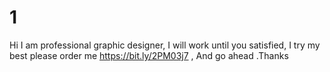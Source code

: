 # 1
Hi I am professional graphic designer, I will work until you satisfied, I try my best please order me https://bit.ly/2PM03j7 , And go ahead .Thanks
